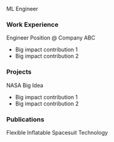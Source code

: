 ML Engineer

### Work Experience
Engineer Position @ Company ABC
- Big impact contribution 1
- Big impact contribution 2

### Projects
NASA Big Idea
- Big impact contribution 1
- Big impact contribution 2

### Publications
Flexible Inflatable Spacesuit Technology
